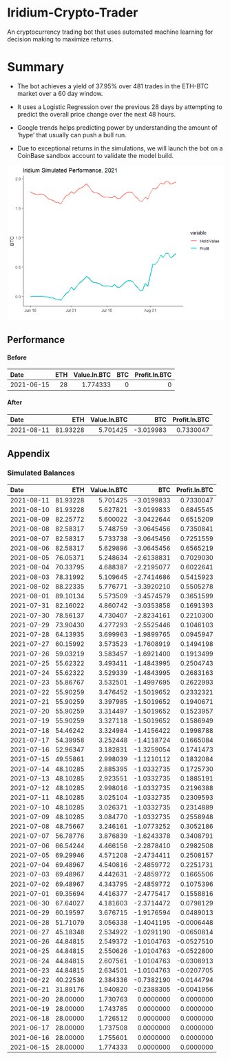# Iridium-Crypto-Trader
An cryptocurrency trading bot that uses automated machine learning for decision making to maximize returns.

# Summary

-   The bot achieves a yield of 37.95% over 481 trades in the ETH-BTC
    market over a 60 day window.

-   It uses a Logistic Regression over the previous 28 days by
    attempting to predict the overall price change over the next 48
    hours.

-   Google trends helps predicting power by understanding the amount of
    ‘hype’ that usually can push a bull run.

-   Due to exceptional returns in the simulations, we will launch the
    bot on a CoinBase sandbox account to validate the model build.

![](readme_files/figure-gfm/pnl-1.png)<!-- -->

## Performance

#### Before

| Date       | ETH | Value.In.BTC | BTC | Profit.In.BTC |
|:-----------|----:|-------------:|----:|--------------:|
| 2021-06-15 |  28 |     1.774333 |   0 |             0 |

#### After

| Date       |      ETH | Value.In.BTC |       BTC | Profit.In.BTC |
|:-----------|---------:|-------------:|----------:|--------------:|
| 2021-08-11 | 81.93228 |     5.701425 | -3.019983 |     0.7330047 |

## Appendix

### Simulated Balances

| Date       |      ETH | Value.In.BTC |        BTC | Profit.In.BTC |
|:-----------|---------:|-------------:|-----------:|--------------:|
| 2021-08-11 | 81.93228 |     5.701425 | -3.0199833 |     0.7330047 |
| 2021-08-10 | 81.93228 |     5.627821 | -3.0199833 |     0.6845545 |
| 2021-08-09 | 82.25772 |     5.600022 | -3.0422644 |     0.6515209 |
| 2021-08-08 | 82.58317 |     5.748759 | -3.0645456 |     0.7350841 |
| 2021-08-07 | 82.58317 |     5.733738 | -3.0645456 |     0.7251559 |
| 2021-08-06 | 82.58317 |     5.629896 | -3.0645456 |     0.6565219 |
| 2021-08-05 | 76.05371 |     5.248634 | -2.6138831 |     0.7029030 |
| 2021-08-04 | 70.33795 |     4.688387 | -2.2195077 |     0.6022641 |
| 2021-08-03 | 78.31992 |     5.109645 | -2.7414686 |     0.5415923 |
| 2021-08-02 | 88.22335 |     5.776771 | -3.3920210 |     0.5505278 |
| 2021-08-01 | 89.10134 |     5.573509 | -3.4574579 |     0.3651599 |
| 2021-07-31 | 82.16022 |     4.860742 | -3.0353858 |     0.1691393 |
| 2021-07-30 | 78.56137 |     4.730407 | -2.8234161 |     0.2210300 |
| 2021-07-29 | 73.90430 |     4.277293 | -2.5525446 |     0.1046103 |
| 2021-07-28 | 64.13935 |     3.699963 | -1.9899765 |     0.0945947 |
| 2021-07-27 | 60.15992 |     3.573523 | -1.7608919 |     0.1494198 |
| 2021-07-26 | 59.03219 |     3.583457 | -1.6921400 |     0.1913499 |
| 2021-07-25 | 55.62322 |     3.493411 | -1.4843995 |     0.2504743 |
| 2021-07-24 | 55.62322 |     3.529339 | -1.4843995 |     0.2683163 |
| 2021-07-23 | 55.86767 |     3.532501 | -1.4997695 |     0.2622993 |
| 2021-07-22 | 55.90259 |     3.476452 | -1.5019652 |     0.2332321 |
| 2021-07-21 | 55.90259 |     3.397985 | -1.5019652 |     0.1940671 |
| 2021-07-20 | 55.90259 |     3.314497 | -1.5019652 |     0.1523957 |
| 2021-07-19 | 55.90259 |     3.327118 | -1.5019652 |     0.1586949 |
| 2021-07-18 | 54.46242 |     3.324984 | -1.4156422 |     0.1998788 |
| 2021-07-17 | 54.39958 |     3.252448 | -1.4118724 |     0.1665084 |
| 2021-07-16 | 52.96347 |     3.182831 | -1.3259054 |     0.1741473 |
| 2021-07-15 | 49.55861 |     2.998039 | -1.1210112 |     0.1832084 |
| 2021-07-14 | 48.10285 |     2.885395 | -1.0332735 |     0.1725730 |
| 2021-07-13 | 48.10285 |     2.923551 | -1.0332735 |     0.1885191 |
| 2021-07-12 | 48.10285 |     2.998016 | -1.0332735 |     0.2196388 |
| 2021-07-11 | 48.10285 |     3.025104 | -1.0332735 |     0.2309593 |
| 2021-07-10 | 48.10285 |     3.026371 | -1.0332735 |     0.2314889 |
| 2021-07-09 | 48.10285 |     3.084770 | -1.0332735 |     0.2558948 |
| 2021-07-08 | 48.75667 |     3.246161 | -1.0773252 |     0.3052186 |
| 2021-07-07 | 56.78776 |     3.876839 | -1.6243378 |     0.3408791 |
| 2021-07-06 | 66.54244 |     4.466156 | -2.2878410 |     0.2982508 |
| 2021-07-05 | 69.29946 |     4.571208 | -2.4734411 |     0.2508157 |
| 2021-07-04 | 69.48967 |     4.540816 | -2.4859772 |     0.2251731 |
| 2021-07-03 | 69.48967 |     4.442631 | -2.4859772 |     0.1665506 |
| 2021-07-02 | 69.48967 |     4.343795 | -2.4859772 |     0.1075396 |
| 2021-07-01 | 69.35694 |     4.416377 | -2.4775417 |     0.1558816 |
| 2021-06-30 | 67.64027 |     4.181603 | -2.3714472 |     0.0798129 |
| 2021-06-29 | 60.19597 |     3.676715 | -1.9176594 |     0.0489013 |
| 2021-06-28 | 51.71079 |     3.056338 | -1.4041195 |    -0.0006448 |
| 2021-06-27 | 45.18348 |     2.534922 | -1.0291190 |    -0.0650814 |
| 2021-06-26 | 44.84815 |     2.549372 | -1.0104763 |    -0.0527510 |
| 2021-06-25 | 44.84815 |     2.550626 | -1.0104763 |    -0.0522800 |
| 2021-06-24 | 44.84815 |     2.607561 | -1.0104763 |    -0.0308913 |
| 2021-06-23 | 44.84815 |     2.634501 | -1.0104763 |    -0.0207705 |
| 2021-06-22 | 40.22536 |     2.384336 | -0.7382190 |    -0.0144794 |
| 2021-06-21 | 31.89176 |     1.940820 | -0.2388305 |    -0.0041956 |
| 2021-06-20 | 28.00000 |     1.730763 |  0.0000000 |     0.0000000 |
| 2021-06-19 | 28.00000 |     1.743785 |  0.0000000 |     0.0000000 |
| 2021-06-18 | 28.00000 |     1.726512 |  0.0000000 |     0.0000000 |
| 2021-06-17 | 28.00000 |     1.737508 |  0.0000000 |     0.0000000 |
| 2021-06-16 | 28.00000 |     1.755601 |  0.0000000 |     0.0000000 |
| 2021-06-15 | 28.00000 |     1.774333 |  0.0000000 |     0.0000000 |

